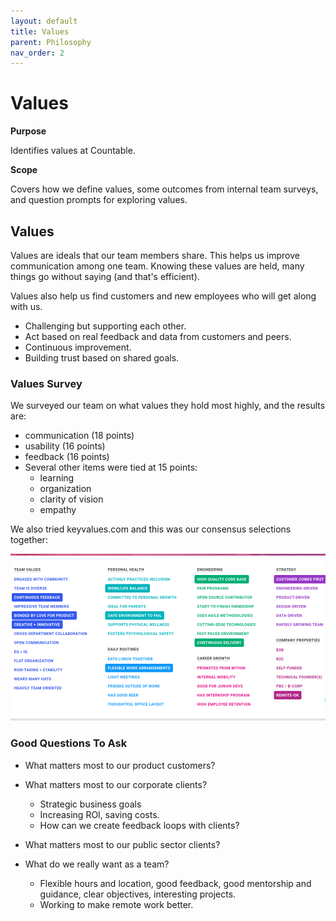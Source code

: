 ```yaml
---
layout: default
title: Values
parent: Philosophy
nav_order: 2
---
```


# Values

**Purpose**

Identifies values at Countable.

**Scope**

Covers how we define values, some outcomes from internal team surveys, and question prompts for exploring values.

## Values

Values are ideals that our team members share. This helps us improve communication among one team. Knowing these values are held, many things go without saying (and that's efficient). 

Values also help us find customers and new employees who will get along with us.

  - Challenging but supporting each other.
  - Act based on real feedback and data from customers and peers.
  - Continuous improvement.
  - Building trust based on shared goals.

### Values Survey

We surveyed our team on what values they hold most highly, and the results are:

  - communication (18 points)
  - usability (16 points)
  - feedback (16 points)
  - Several other items were tied at 15 points:
    - learning
    - organization
    - clarity of vision
    - empathy

We also tried keyvalues.com and this was our consensus selections together:

![Key Values Exercise](/assets/images/keyvalues.org.png)

### Good Questions To Ask

* What matters most to our product customers?

* What matters most to our corporate clients?

  - Strategic business goals
  - Increasing ROI, saving costs.
  - How can we create feedback loops with clients?

* What matters most to our public sector clients?

* What do we really want as a team?

  - Flexible hours and location, good feedback, good mentorship and guidance, clear objectives, interesting projects.
  - Working to make remote work better.


